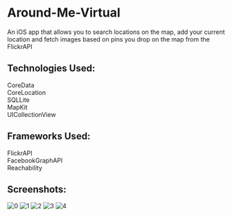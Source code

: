 # Around-Me-Virtual
An iOS app that allows you to search locations on the map, add your current location and fetch images based on pins you drop on the map from the FlickrAPI

## Technologies Used:
CoreData <br>
CoreLocation <br>
SQLLite <br>
MapKit <br>
UICollectionView <br>

## Frameworks Used:
FlickrAPI <br>
FacebookGraphAPI <br>
Reachability <br>

## Screenshots:

![0](https://user-images.githubusercontent.com/12707831/44938671-43b83480-ad4e-11e8-9d67-9fcf2a27ee7a.jpg)
![1](https://user-images.githubusercontent.com/12707831/44938672-43b83480-ad4e-11e8-9c8c-7199f6767967.jpg)
![2](https://user-images.githubusercontent.com/12707831/44938673-43b83480-ad4e-11e8-9980-214af0f40ad7.jpg)
![3](https://user-images.githubusercontent.com/12707831/44938674-43b83480-ad4e-11e8-835d-7e4caf2770d5.jpg)
![4](https://user-images.githubusercontent.com/12707831/44938675-43b83480-ad4e-11e8-95cf-8c6ebf3204bd.jpg)
